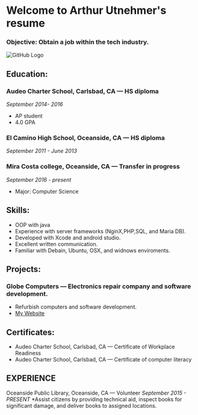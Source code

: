 # Welcome to Arthur Utnehmer's resume
### Objective: Obtain a job within the tech industry.
![GitHub Logo](https://media.licdn.com/dms/image/C5603AQFDDlsLgVkqJQ/profile-displayphoto-shrink_200_200/0?e=1542240000&v=beta&t=RynAYRTfHFktw_jcayMX5OvePcrtytBAE7AwsWbtgfI)

## Education:

### Audeo Charter School, Carlsbad, CA — HS diploma
_September 2014- 2016_
* AP student
* 4.0 GPA

### El Camino High School, Oceanside, CA — HS diploma 
*September 2011 - June 2013*

### Mira Costa college, Oceanside, CA — Transfer in progress 
*September 2016 - present*
* Major: Computer Science


## Skills:
* OOP with java
* Experience with server frameworks (NginX,PHP,SQL, and Maria DB).
* Developed with Xcode and android studio.
* Excellent written communication.  
* Familiar with Debain, Ubuntu, OSX, and widnows enviroments. 


## Projects:
### Globe Computers — Electronics repair company and software development.
* Refurbish computers and software development.
* [My Website](http://globecomputers.ml/)


## Certificates:
* Audeo Charter School, Carlsbad, CA — Certificate of Workplace Readiness
* Audeo Charter School, Carlsbad, CA — Certificate of computer literacy

## EXPERIENCE
Oceanside Public Library, Oceanside, CA — Volunteer
*September 2015 - PRESENT*
*Assist citizens by providing technical aid, inspect books for significant damage, and deliver books to assigned locations.

 
